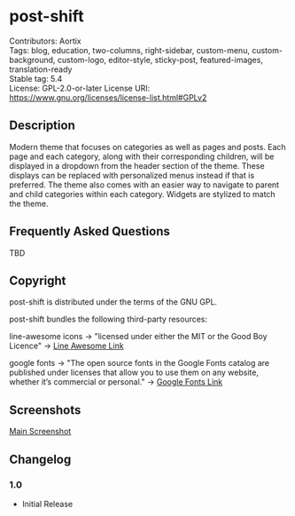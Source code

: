 # post-shift

Contributors: Aortix  
Tags: blog, education, two-columns, right-sidebar, custom-menu, custom-background, custom-logo, editor-style, sticky-post, featured-images, translation-ready  
Stable tag: 5.4  
License: GPL-2.0-or-later
License URI: https://www.gnu.org/licenses/license-list.html#GPLv2

## Description

Modern theme that focuses on categories as well as pages and posts. Each page and each category, along with their corresponding children, will be displayed in a dropdown from the header section of the theme. These displays can be replaced with personalized menus instead if that is preferred. The theme also comes with an easier way to navigate to parent and child categories within each category. Widgets are stylized to match the theme.

## Frequently Asked Questions

TBD

## Copyright

post-shift is distributed under the terms of the GNU GPL.

post-shift bundles the following third-party resources:

line-awesome icons -> "licensed under either the MIT or the Good Boy Licence" -> [Line Awesome Link](https://github.com/icons8/line-awesome/blob/master/LICENSE.md)

google fonts -> "The open source fonts in the Google Fonts catalog are published under licenses that allow you to use them on any website, whether it’s commercial or personal." -> [Google Fonts Link](https://developers.google.com/fonts/faq)

## Screenshots

[Main Screenshot](/screenshot.png)

## Changelog

### 1.0

- Initial Release
